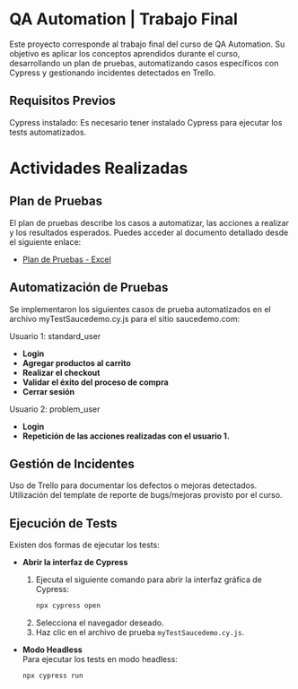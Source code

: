# QA Automation | Trabajo Final


Este proyecto corresponde al trabajo final del curso de QA Automation. Su objetivo es aplicar los conceptos aprendidos durante el curso, desarrollando un plan de pruebas, automatizando casos específicos con Cypress y gestionando incidentes detectados en Trello.

## Requisitos Previos

Cypress instalado: Es necesario tener instalado Cypress para ejecutar los tests automatizados.

# Actividades Realizadas

## Plan de Pruebas  
El plan de pruebas describe los casos a automatizar, las acciones a realizar y los resultados esperados. Puedes acceder al documento detallado desde el siguiente enlace:  
- [Plan de Pruebas - Excel](https://docs.google.com/spreadsheets/d/18J58DFD9bDtqzA9eknBB6JO8qrG_eQl8/edit?usp=sharing&ouid=103850394186257193764&rtpof=true&sd=true)  

## Automatización de Pruebas

Se implementaron los siguientes casos de prueba automatizados en el archivo myTestSaucedemo.cy.js para el sitio saucedemo.com:

Usuario 1: standard_user
- **Login**
- **Agregar productos al carrito**
- **Realizar el checkout**
- **Validar el éxito del proceso de compra**
- **Cerrar sesión**

Usuario 2: problem_user
- **Login**
- **Repetición de las acciones realizadas con el usuario 1.**

## Gestión de Incidentes

Uso de Trello para documentar los defectos o mejoras detectados.
Utilización del template de reporte de bugs/mejoras provisto por el curso.

## Ejecución de Tests  

Existen dos formas de ejecutar los tests:  

- **Abrir la interfaz de Cypress**  
  1. Ejecuta el siguiente comando para abrir la interfaz gráfica de Cypress:  
     ```bash
     npx cypress open
     ```  
  2. Selecciona el navegador deseado.  
  3. Haz clic en el archivo de prueba `myTestSaucedemo.cy.js`.  

- **Modo Headless**  
  Para ejecutar los tests en modo headless:  
  ```bash
  npx cypress run
  ```

